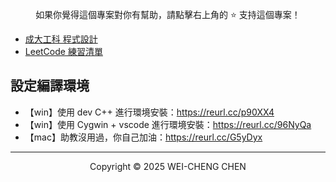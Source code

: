 <p align="center">
    如果你覺得這個專案對你有幫助，請點擊右上角的 ⭐ 支持這個專案！
</p>

-   [成大工科 程式設計](./成大工科%20程式設計.md)
-   [LeetCode 練習清單](./LeetCode清單.md)

## 設定編譯環境

-   【win】使用 dev C++ 進行環境安裝：https://reurl.cc/p90XX4
-   【win】使用 Cygwin + vscode 進行環境安裝：https://reurl.cc/96NyQa
-   【mac】助教沒用過，你自己加油：https://reurl.cc/G5yDyx

---

<p align="center">
  Copyright © 2025 WEI-CHENG CHEN
</p>
